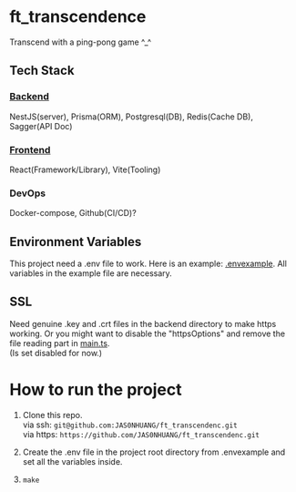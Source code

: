 # ft_transcendence

Transcend with a ping-pong game ^\_^

## Tech Stack

### [Backend](backend)

NestJS(server), Prisma(ORM), Postgresql(DB), Redis(Cache DB), Sagger(API Doc)

### [Frontend](frontend)

React(Framework/Library), Vite(Tooling)

### DevOps

Docker-compose, Github(CI/CD)?

## Environment Variables

This project need a .env file to work. Here is an example: [.envexample](.envexample). All variables in the example file are necessary.

## SSL

Need genuine .key and .crt files in the backend directory to make https working. Or you might want to disable the "httpsOptions" and remove the file reading part in [main.ts](backend/src/main.ts).  
(Is set disabled for now.)

# How to run the project

1. Clone this repo.  
   via ssh: `git@github.com:JAS0NHUANG/ft_transcendenc.git`  
   via https: `https://github.com/JAS0NHUANG/ft_transcendenc.git`

2. Create the .env file in the project root directory from .envexample and set all the variables inside.

3. `make`
